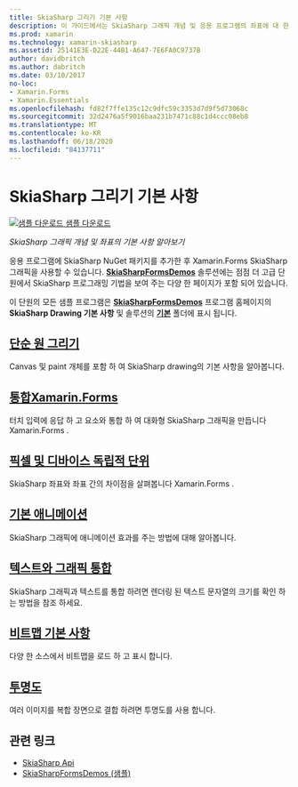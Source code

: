 ```yaml
---
title: SkiaSharp 그리기 기본 사항
description: 이 가이드에서는 SkiaSharp 그래픽 개념 및 응용 프로그램의 좌표에 대 한 기본 사항을 설명 합니다 Xamarin.Forms .
ms.prod: xamarin
ms.technology: xamarin-skiasharp
ms.assetid: 25141E3E-D22E-44B1-A647-7E6FA0C9737B
author: davidbritch
ms.author: dabritch
ms.date: 03/10/2017
no-loc:
- Xamarin.Forms
- Xamarin.Essentials
ms.openlocfilehash: fd82f7ffe135c12c9dfc59c3353d7d9f5d73068c
ms.sourcegitcommit: 32d2476a5f9016baa231b7471c88c1d4ccc08eb8
ms.translationtype: MT
ms.contentlocale: ko-KR
ms.lasthandoff: 06/18/2020
ms.locfileid: "84137711"
---
```

# <a name="skiasharp-drawing-basics"></a>SkiaSharp 그리기 기본 사항

[![샘플 다운로드](~/media/shared/download.png) 샘플 다운로드](https://docs.microsoft.com/samples/xamarin/xamarin-forms-samples/skiasharpforms-demos)

_SkiaSharp 그래픽 개념 및 좌표의 기본 사항 알아보기_

응용 프로그램에 SkiaSharp NuGet 패키지를 추가한 후 Xamarin.Forms SkiaSharp 그래픽을 사용할 수 있습니다. [**SkiaSharpFormsDemos**](https://docs.microsoft.com/samples/xamarin/xamarin-forms-samples/skiasharpforms-demos) 솔루션에는 점점 더 고급 단원에서 SkiaSharp 프로그래밍 기법을 보여 주는 다양 한 페이지가 포함 되어 있습니다.

이 단원의 모든 샘플 프로그램은 [**SkiaSharpFormsDemos**](https://docs.microsoft.com/samples/xamarin/xamarin-forms-samples/skiasharpforms-demos) 프로그램 홈페이지의 **SkiaSharp Drawing 기본 사항** 및 솔루션의 [**기본**](https://github.com/xamarin/xamarin-forms-samples/tree/master/SkiaSharpForms/Demos/Demos/SkiaSharpFormsDemos/Basics) 폴더에 표시 됩니다.

## <a name="drawing-a-simple-circle"></a>[단순 원 그리기](circle.md)

Canvas 및 paint 개체를 포함 하 여 SkiaSharp drawing의 기본 사항을 알아봅니다.

## <a name="integrating-with-xamarinformsintegrationmd"></a>[통합Xamarin.Forms](integration.md)

터치 입력에 응답 하 고 요소와 통합 하 여 대화형 SkiaSharp 그래픽을 만듭니다 Xamarin.Forms .

## <a name="pixels-and-device-independent-units"></a>[픽셀 및 디바이스 독립적 단위](pixels.md)

SkiaSharp 좌표와 좌표 간의 차이점을 살펴봅니다 Xamarin.Forms .

## <a name="basic-animation"></a>[기본 애니메이션](animation.md)

SkiaSharp 그래픽에 애니메이션 효과를 주는 방법에 대해 알아봅니다.

## <a name="integrating-text-and-graphics"></a>[텍스트와 그래픽 통합](text.md)

SkiaSharp 그래픽과 텍스트를 통합 하려면 렌더링 된 텍스트 문자열의 크기를 확인 하는 방법을 참조 하세요.

## <a name="bitmap-basics"></a>[비트맵 기본 사항](bitmaps.md)

다양 한 소스에서 비트맵을 로드 하 고 표시 합니다.

## <a name="transparency"></a>[투명도](transparency.md)

여러 이미지를 복합 장면으로 결합 하려면 투명도를 사용 합니다.

## <a name="related-links"></a>관련 링크

- [SkiaSharp Api](https://docs.microsoft.com/dotnet/api/skiasharp)
- [SkiaSharpFormsDemos (샘플)](https://docs.microsoft.com/samples/xamarin/xamarin-forms-samples/skiasharpforms-demos)
